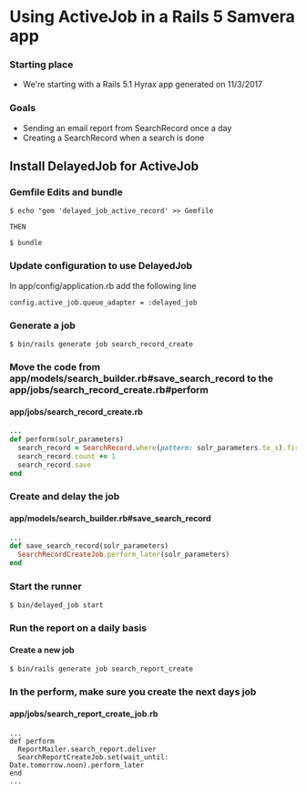 # Using ActiveJob in a Rails 5 Samvera app

### Starting place
  - We're starting with a Rails 5.1 Hyrax app generated on 11/3/2017

### Goals
  - Sending an email report from SearchRecord once a day
  - Creating a SearchRecord when a search is done


## Install DelayedJob for ActiveJob
### Gemfile Edits and bundle
```
$ echo "gem 'delayed_job_active_record' >> Gemfile

THEN

$ bundle
```

### Update configuration to use DelayedJob
In app/config/application.rb add the following line
```
config.active_job.queue_adapter = :delayed_job
```
### Generate a job
```
$ bin/rails generate job search_record_create
```

### Move the code from app/models/search_builder.rb#save_search_record to the app/jobs/search_record_create.rb#perform
#### app/jobs/search_record_create.rb
```ruby
...
def perform(solr_parameters)
  search_record = SearchRecord.where(pattern: solr_parameters.to_s).first_or_initialize(count: 0)
  search_record.count += 1
  search_record.save
end
```

### Create and delay the job
#### app/models/search_builder.rb#save_search_record
```ruby
...
def save_search_record(solr_parameters)
  SearchRecordCreateJob.perform_later(solr_parameters)
end
```

### Start the runner 
```
$ bin/delayed_job start
```

### Run the report on a daily basis
#### Create a new job
```
$ bin/rails generate job search_report_create
```

### In the perform, make sure you create the next days job
#### app/jobs/search_report_create_job.rb
```
...
def perform
  ReportMailer.search_report.deliver
  SearchReportCreateJob.set(wait_until: Date.tomorrow.noon).perform_later
end
...
```
